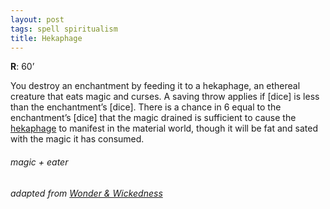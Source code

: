 ```yaml
---
layout: post
tags: spell spiritualism
title: Hekaphage
---
```

**R**: 60’	

You destroy an enchantment by feeding it to a hekaphage, an ethereal creature that eats magic and curses. A saving throw applies if [dice] is less than the enchantment’s [dice]. There is a chance in 6 equal to the enchantment’s [dice] that the magic drained is sufficient to cause the [hekaphage](/monsters/shadow-elven) to manifest in the material world, though it will be fat and sated with the magic it has consumed.

###### magic + eater
###### adapted from [Wonder & Wickedness](https://www.drivethrurpg.com/product/145647/Wonder--Wickedness)
